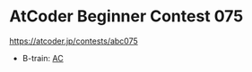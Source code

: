 # AtCoder Beginner Contest 075

https://atcoder.jp/contests/abc075

- B-train: [AC](https://atcoder.jp/contests/abc075/submissions/35618464)
